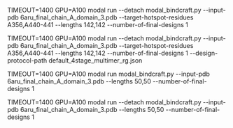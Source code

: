 TIMEOUT=1400 GPU=A100 modal run --detach modal_bindcraft.py --input-pdb 6aru_final_chain_A_domain_3.pdb --target-hotspot-residues A356,A440-441 --lengths 142,142 --number-of-final-designs 1

TIMEOUT=1400 GPU=A100 modal run --detach modal_bindcraft.py --input-pdb 6aru_final_chain_A_domain_3.pdb --target-hotspot-residues A356,A440-441 --lengths 142,142 --number-of-final-designs 1 --design-protocol-path default_4stage_multimer_rg.json

TIMEOUT=1400 GPU=A100 modal run modal_bindcraft.py --input-pdb 6aru_final_chain_A_domain_3.pdb --lengths 50,50 --number-of-final-designs 1

TIMEOUT=1400 GPU=A100 modal run --detach modal_bindcraft.py --input-pdb 6aru_final_chain_A_domain_3.pdb --lengths 50,50 --number-of-final-designs 1
